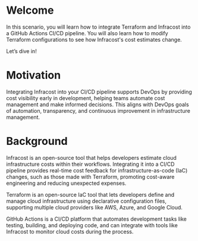 # Welcome

In this scenario, you will learn how to integrate Terraform and Infracost into a GitHub Actions CI/CD pipeline. You will also learn how to  modify Terraform configurations to see how Infracost's cost estimates change.

Let’s dive in!

# Motivation

Integrating Infracost into your CI/CD pipeline supports DevOps by providing cost visibility early in development, helping teams automate cost management and make informed decisions. This aligns with DevOps goals of automation, transparency, and continuous improvement in infrastructure management.

# Background

Infracost is an open-source tool that helps developers estimate cloud infrastructure costs within their workflows. Integrating it into a CI/CD pipeline provides real-time cost feedback for infrastructure-as-code (IaC) changes, such as those made with Terraform, promoting cost-aware engineering and reducing unexpected expenses.

Terraform is an open-source IaC tool that lets developers define and manage cloud infrastructure using declarative configuration files, supporting multiple cloud providers like AWS, Azure, and Google Cloud.

GitHub Actions is a CI/CD platform that automates development tasks like testing, building, and deploying code, and can integrate with tools like Infracost to monitor cloud costs during the process.
